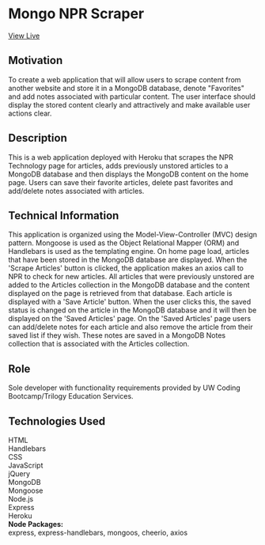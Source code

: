 # Mongo NPR Scraper
[View Live](https://mongo---news.herokuapp.com)

## Motivation 
To create a web application that will allow users to scrape content from another website and store it in a MongoDB database, denote "Favorites" and add notes associated with particular content. The user interface should display the stored content clearly and attractively and make available user actions clear.

## Description
This is a web application deployed with Heroku that scrapes the NPR Technology page for articles, adds previously unstored articles to a MongoDB database and then displays the MongoDB content on the home page. Users can save their favorite articles, delete past favorites and add/delete notes associated with articles.

## Technical Information
This application is organized using the Model-View-Controller (MVC) design pattern. Mongoose is used as the Object Relational Mapper (ORM) and Handlebars is used as the templating engine. On home page load, articles that have been stored in the MongoDB database are displayed. When the 'Scrape Articles' button is clicked, the application makes an axios call to NPR to check for new articles. All articles that were previously unstored are added to the Articles collection in the MongoDB database and the content displayed on the page is retrieved from that database. Each article is displayed with a 'Save Article' button. When the user clicks this, the saved status is changed on the article in the MongoDB database and it will then be displayed on the 'Saved Articles' page. On the 'Saved Articles' page users can add/delete notes for each article and also remove the article from their saved list if they wish. These notes are saved in a MongoDB Notes collection that is associated with the Articles collection.

## Role
Sole developer with functionality requirements provided by UW Coding Bootcamp/Trilogy Education Services.

## Technologies Used
HTML
<br/>Handlebars
<br/>CSS
<br/>JavaScript
<br/>jQuery
<br/>MongoDB
<br/>Mongoose
<br/>Node.js
<br/>Express
<br/>Heroku
<br/>**Node Packages:** 
<br/>express, express-handlebars, mongoos, cheerio, axios
